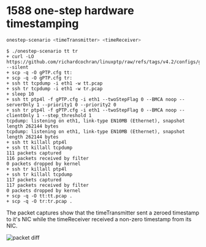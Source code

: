 # 1588 one-step hardware timestamping

```sh
onestep-scenario <timeTransmitter> <timeReceiver>
```

```console
$ ./onestep-scenario tt tr
+ curl -LO https://github.com/richardcochran/linuxptp/raw/refs/tags/v4.2/configs/gPTP.cfg --silent
+ scp -q -O gPTP.cfg tt:
+ scp -q -O gPTP.cfg tr:
+ ssh tt tcpdump -i eth1 -w tt.pcap
+ ssh tr tcpdump -i eth1 -w tr.pcap
+ sleep 10
+ ssh tt ptp4l -f gPTP.cfg -i eth1 --twoStepFlag 0 --BMCA noop --serverOnly 1 --priority1 0 --priority2 0
+ ssh tr ptp4l -f gPTP.cfg -i eth1 --twoStepFlag 0 --BMCA noop --clientOnly 1 --step_threshold 1
tcpdump: listening on eth1, link-type EN10MB (Ethernet), snapshot length 262144 bytes
tcpdump: listening on eth1, link-type EN10MB (Ethernet), snapshot length 262144 bytes
+ ssh tt killall ptp4l
+ ssh tt killall tcpdump
111 packets captured
116 packets received by filter
0 packets dropped by kernel
+ ssh tr killall ptp4l
+ ssh tr killall tcpdump
117 packets captured
117 packets received by filter
0 packets dropped by kernel
+ scp -q -O tt:tt.pcap .
+ scp -q -O tr:tr.pcap .
```

The packet captures show that the timeTransmitter sent a zeroed timestamp to it's NIC while the timeReceiver received a non-zero timestamp from its NIC.

![packet diff](https://gist.github.com/rfdonnelly/b7c91864ba70970765f9263eb191b97c/raw/a99b2f0d08150dd459e81095cbf5645e75236e9f/diff.png)
